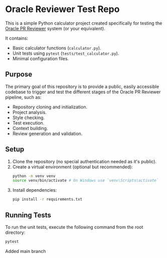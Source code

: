 # Oracle Reviewer Test Repo

This is a simple Python calculator project created specifically for testing the [Oracle PR Reviewer](https://github.com/Rizz-Buzz/Oracle) system (or your equivalent).

It contains:

- Basic calculator functions (`calculator.py`).
- Unit tests using `pytest` (`tests/test_calculator.py`).
- Minimal configuration files.

## Purpose

The primary goal of this repository is to provide a public, easily accessible codebase to trigger and test the different stages of the Oracle PR Reviewer pipeline, such as:

- Repository cloning and initialization.
- Project analysis.
- Style checking.
- Test execution.
- Context building.
- Review generation and validation.

## Setup

1.  Clone the repository (no special authentication needed as it's public).
2.  Create a virtual environment (optional but recommended):
    ```bash
    python -m venv venv
    source venv/bin/activate # On Windows use `venv\Scripts\activate`
    ```
3.  Install dependencies:
    ```bash
    pip install -r requirements.txt
    ```

## Running Tests

To run the unit tests, execute the following command from the root directory:

```bash
pytest
```

Added main branch
